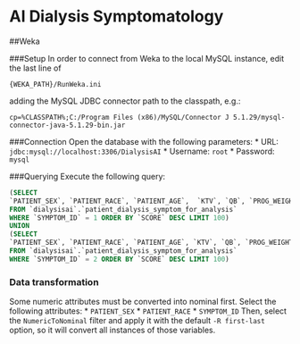 AI Dialysis Symptomatology
========

##Weka

###Setup
In order to connect from Weka to the local MySQL instance, edit the last line of

    {WEKA_PATH}/RunWeka.ini

adding the MySQL JDBC connector path to the classpath, e.g.:

    cp=%CLASSPATH%;C:/Program Files (x86)/MySQL/Connector J 5.1.29/mysql-connector-java-5.1.29-bin.jar

###Connection
Open the database with the following parameters:
	* URL: `jdbc:mysql://localhost:3306/DialysisAI`
	* Username: `root`
	* Password: `mysql`

###Querying
Execute the following query:

```sql
(SELECT 
`PATIENT_SEX`, `PATIENT_RACE`, `PATIENT_AGE`,  `KTV`, `QB`, `PROG_WEIGHT_LOSS`, `REAL_WEIGHT_LOSS`, `DELTA_WEIGHT`, `PROG_DURATION`, `REAL_DURATION`, `DELTA_DURATION`, `SAP_START`, `SAP_END`, `AVG_SAP`, `DAP_START`, `DAP_END`, `AVG_DAP`, `BLOOD_VOLUME`, `DELTA_BLOOD_FLOW`, `DELTA_UF`, `SYMPTOM_ID`
FROM `dialysisai`.`patient_dialysis_symptom_for_analysis`
WHERE `SYMPTOM_ID` = 1 ORDER BY `SCORE` DESC LIMIT 100)
UNION
(SELECT
`PATIENT_SEX`, `PATIENT_RACE`, `PATIENT_AGE`, `KTV`, `QB`, `PROG_WEIGHT_LOSS`, `REAL_WEIGHT_LOSS`, `DELTA_WEIGHT`, `PROG_DURATION`, `REAL_DURATION`, `DELTA_DURATION`, `SAP_START`, `SAP_END`, `AVG_SAP`, `DAP_START`, `DAP_END`, `AVG_DAP`, `BLOOD_VOLUME`, `DELTA_BLOOD_FLOW`, `DELTA_UF`, `SYMPTOM_ID`
FROM `dialysisai`.`patient_dialysis_symptom_for_analysis`
WHERE `SYMPTOM_ID` = 2 ORDER BY `SCORE` DESC LIMIT 100)
```

### Data transformation
Some numeric attributes must be converted into nominal first. Select the following attributes:
	* `PATIENT_SEX`
	* `PATIENT_RACE`
	* `SYMPTOM_ID`
Then, select the `NumericToNominal` filter and apply it with the default `-R first-last` option, so it will convert all instances of those variables.